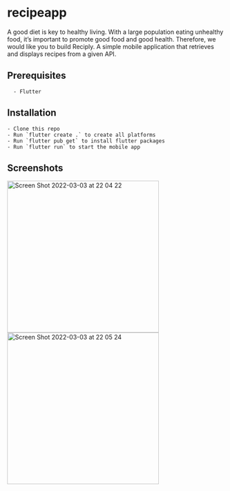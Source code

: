 # recipeapp

A good diet is key to healthy living. With a large population eating unhealthy food, it’s important to promote good food and good health. Therefore, we would like you to build Reciply. A simple mobile application that retrieves and displays recipes from a given API.

## Prerequisites

```
  - Flutter
```

## Installation

```
- Clone this repo
- Run `flutter create .` to create all platforms
- Run `flutter pub get` to install flutter packages
- Run `flutter run` to start the mobile app
```
## Screenshots
<img width="351" alt="Screen Shot 2022-03-03 at 22 04 22" src="https://user-images.githubusercontent.com/44426710/156644694-42baf60a-2653-4e04-9ec3-7c9f0dd03b3f.png">
<img width="351" alt="Screen Shot 2022-03-03 at 22 05 24" src="https://user-images.githubusercontent.com/44426710/156646949-7378f914-40f0-465f-a214-08972c86f794.png">

